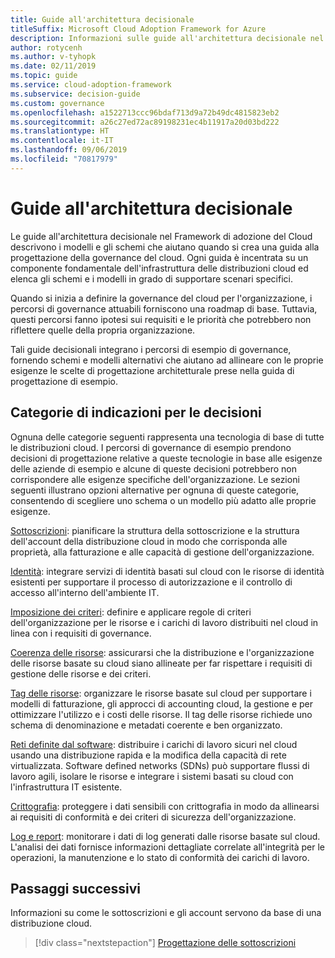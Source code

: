 ```yaml
---
title: Guide all'architettura decisionale
titleSuffix: Microsoft Cloud Adoption Framework for Azure
description: Informazioni sulle guide all'architettura decisionale nel Framework di adozione del Cloud.
author: rotycenh
ms.author: v-tyhopk
ms.date: 02/11/2019
ms.topic: guide
ms.service: cloud-adoption-framework
ms.subservice: decision-guide
ms.custom: governance
ms.openlocfilehash: a1522713ccc96bdaf713d9a72b49dc4815823eb2
ms.sourcegitcommit: a26c27ed72ac89198231ec4b11917a20d03bd222
ms.translationtype: HT
ms.contentlocale: it-IT
ms.lasthandoff: 09/06/2019
ms.locfileid: "70817979"
---
```

# <a name="architectural-decision-guides"></a>Guide all'architettura decisionale

Le guide all'architettura decisionale nel Framework di adozione del Cloud descrivono i modelli e gli schemi che aiutano quando si crea una guida alla progettazione della governance del cloud. Ogni guida è incentrata su un componente fondamentale dell'infrastruttura delle distribuzioni cloud ed elenca gli schemi e i modelli in grado di supportare scenari specifici.

Quando si inizia a definire la governance del cloud per l'organizzazione, i percorsi di governance attuabili forniscono una roadmap di base. Tuttavia, questi percorsi fanno ipotesi sui requisiti e le priorità che potrebbero non riflettere quelle della propria organizzazione.

Tali guide decisionali integrano i percorsi di esempio di governance, fornendo schemi e modelli alternativi che aiutano ad allineare con le proprie esigenze le scelte di progettazione architetturale prese nella guida di progettazione di esempio.

## <a name="decision-guidance-categories"></a>Categorie di indicazioni per le decisioni

Ognuna delle categorie seguenti rappresenta una tecnologia di base di tutte le distribuzioni cloud. I percorsi di governance di esempio prendono decisioni di progettazione relative a queste tecnologie in base alle esigenze delle aziende di esempio e alcune di queste decisioni potrebbero non corrispondere alle esigenze specifiche dell'organizzazione. Le sezioni seguenti illustrano opzioni alternative per ognuna di queste categorie, consentendo di scegliere uno schema o un modello più adatto alle proprie esigenze.

[Sottoscrizioni](./subscriptions/index.md): pianificare la struttura della sottoscrizione e la struttura dell'account della distribuzione cloud in modo che corrisponda alle proprietà, alla fatturazione e alle capacità di gestione dell'organizzazione.

[Identità](./identity/index.md): integrare servizi di identità basati sul cloud con le risorse di identità esistenti per supportare il processo di autorizzazione e il controllo di accesso all'interno dell'ambiente IT.

[Imposizione dei criteri](./policy-enforcement/index.md): definire e applicare regole di criteri dell'organizzazione per le risorse e i carichi di lavoro distribuiti nel cloud in linea con i requisiti di governance.

[Coerenza delle risorse](./resource-consistency/index.md): assicurarsi che la distribuzione e l'organizzazione delle risorse basate su cloud siano allineate per far rispettare i requisiti di gestione delle risorse e dei criteri.

[Tag delle risorse](./resource-tagging/index.md): organizzare le risorse basate sul cloud per supportare i modelli di fatturazione, gli approcci di accounting cloud, la gestione e per ottimizzare l'utilizzo e i costi delle risorse. Il tag delle risorse richiede uno schema di denominazione e metadati coerente e ben organizzato.

[Reti definite dal software](./software-defined-network/index.md): distribuire i carichi di lavoro sicuri nel cloud usando una distribuzione rapida e la modifica della capacità di rete virtualizzata. Software defined networks (SDNs) può supportare flussi di lavoro agili, isolare le risorse e integrare i sistemi basati su cloud con l'infrastruttura IT esistente.

[Crittografia](./encryption/index.md): proteggere i dati sensibili con crittografia in modo da allinearsi ai requisiti di conformità e dei criteri di sicurezza dell'organizzazione.

[Log e report](./log-and-report/index.md): monitorare i dati di log generati dalle risorse basate sul cloud. L'analisi dei dati fornisce informazioni dettagliate correlate all'integrità per le operazioni, la manutenzione e lo stato di conformità dei carichi di lavoro.

## <a name="next-steps"></a>Passaggi successivi

Informazioni su come le sottoscrizioni e gli account servono da base di una distribuzione cloud.

> [!div class="nextstepaction"]
> [Progettazione delle sottoscrizioni](subscriptions/index.md)
